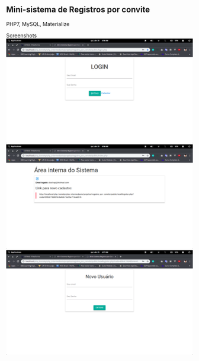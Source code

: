 ## Mini-sistema de Registros por convite

PHP7, MySQL, Materialize

Screenshots
![](public/screenshots/login.png)
![](public/screenshots/logged.png)
![](public/screenshots/newLogin.png)
